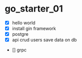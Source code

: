# go_starter_01
- [x] hello world
- [x] install gin framework
- [x] postgre
- [x] api crud users save data on db
- [] grpc